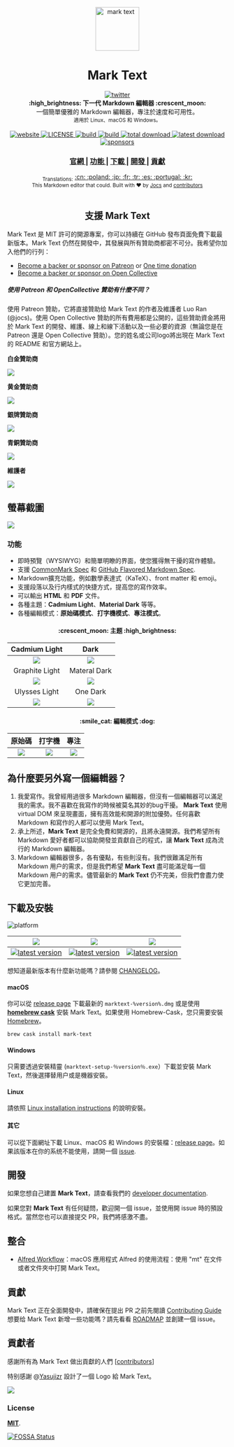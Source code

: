<p align="center"><img src="../../static/logo-small.png" alt="mark text" width="100" height="100"></p>

<h1 align="center">Mark Text</h1>
<div align="center">
  <a href="https://twitter.com/intent/tweet?via=marktextme&url=https://github.com/marktext/marktext/&text=What%20do%20you%20want%20to%20say%20to%20app?&hashtags=happyMarkText">
    <img src="https://img.shields.io/twitter/url/https/github.com/marktext/marktext.svg?style=for-the-badge" alt="twitter">
  </a>
</div>

<div align="center">
  <strong>:high_brightness: 下一代 Markdown 編輯器 :crescent_moon:</strong><br>
  一個簡單優雅的 Markdown 編輯器，專注於速度和可用性。<br>
  <sub>適用於 Linux、macOS 和 Windows。</sub>
</div>


<br>

<div align="center">
  <!-- Version -->
  <a href="https://marktext.github.io/website">
    <img src="https://badge.fury.io/gh/jocs%2Fmarktext.svg" alt="website">
  </a>
  <!-- License -->
  <a href="LICENSE">
    <img src="https://img.shields.io/github/license/marktext/marktext.svg" alt="LICENSE">
  </a>
  <!-- Build Status -->
  <a href="https://travis-ci.org/marktext/marktext/">
    <img src="https://travis-ci.org/marktext/marktext.svg?branch=master" alt="build">
  </a>
  <a href="https://ci.appveyor.com/project/marktext/marktext/branch/master">
    <img src="https://ci.appveyor.com/api/projects/status/l4gxgydj0i95hmxg/branch/master?svg=true" alt="build">
  </a>
  <!-- Downloads total -->
  <a href="https://github.com/marktext/marktext/releases">
    <img src="https://img.shields.io/github/downloads/marktext/marktext/total.svg" alt="total download">
  </a>
  <!-- Downloads latest release -->
  <a href="https://github.com/marktext/marktext/releases/latest">
    <img src="https://img.shields.io/github/downloads/marktext/marktext/v0.16.2/total.svg" alt="latest download">
  </a>
  <!-- sponsors -->
  <a href="https://opencollective.com/marktext">
    <img src="https://opencollective.com/marktext/tiers/silver-sponsors/badge.svg?label=SilverSponsors&color=brightgreen" alt="sponsors">
  </a>
</div>

<div align="center">
  <h3>
    <a href="https://marktext.app">
      官網
    </a>
    <span> | </span>
    <a href="https://github.com/marktext/marktext#features">
      功能
    </a>
    <span> | </span>
    <a href="https://github.com/marktext/marktext#download-and-installation">
      下載
    </a>
    <span> | </span>
    <a href="https://github.com/marktext/marktext#development">
      開發
    </a>
    <span> | </span>
    <a href="https://github.com/marktext/marktext#contribution">
      貢獻
    </a>
  </h3>
</div>

<div align="center">
  <sub>Translations:</sub>
  <a href="docs/i18n/zh_cn.md#readme">
    <span>:cn:</span>
  </a>
  <a href="docs/i18n/pl.md#readme">
    <span>:poland:</span>
  </a>
  <a href="docs/i18n/ja.md#readme">
    <span>:jp:</span>
  </a>
  <a href="docs/i18n/french.md#readme">
    <span>:fr:</span>
  </a>
  <a href="docs/i18n/tr.md#readme">
    <span>:tr:</span>
  </a>
  <a href="docs/i18n/spanish.md#readme">
    <span>:es:</span>
  </a>
  <a href="docs/i18n/pt.md#readme">
    <span>:portugal:</span>
  </a>
  <a href="docs/i18n/ko.md#readme">
    <span>:kr:</span>
  </a>
</div>

<div align="center">
  <sub>This Markdown editor that could. Built with ❤︎ by
    <a href="https://github.com/Jocs">Jocs</a> and
    <a href="https://github.com/marktext/marktext/graphs/contributors">
      contributors
    </a>
  </sub>
</div>

<br />


<h2 align="center">支援 Mark Text</h2>

Mark Text 是 MIT 許可的開源專案，你可以持續在 GitHub 發布頁面免費下載最新版本。Mark Text 仍然在開發中，其發展與所有贊助商都密不可分。我希望你加入他們的行列：

- [Become a backer or sponsor on Patreon](https://www.patreon.com/ranluo) or [One time donation](https://github.com/Jocs/sponsor.me)
- [Become a backer or sponsor on Open Collective](https://opencollective.com/marktext)

##### 使用 Patreon 和 OpenCollective 贊助有什麼不同？

使用 Patreon 贊助，它將直接贊助给 Mark Text 的作者及維護者 Luo Ran (@jocs)。使用 Open Collective 贊助的所有費用都是公開的，這些贊助資金將用於 Mark Text 的開發、維護、線上和線下活動以及一些必要的資源（無論您是在 Patreon 還是 Open Collective 贊助）。您的姓名或公司logo將出現在 Mark Text 的 README 和官方網站上。

**白金贊助商**

<a href="https://opencollective.com/marktext#platinum-sponsors">
 <img src="https://opencollective.com/marktext/tiers/platinum-sponsors.svg?avatarHeight=36&width=600">
</a>

**黄金贊助商**

<a href="https://opencollective.com/marktext#platinum-sponsors">
  <img src="https://opencollective.com/marktext/tiers/gold-sponsors.svg?avatarHeight=36&width=600">
</a>

**銀牌贊助商**

<a href="https://opencollective.com/marktext#platinum-sponsors">
  <img src="https://opencollective.com/marktext/tiers/silver-sponsors.svg?avatarHeight=36&width=600">
</a>

**青銅贊助商**

<a href="https://opencollective.com/marktext#platinum-sponsors">
  <img src="https://opencollective.com/marktext/tiers/bronze-sponsors.svg?avatarHeight=36&width=600">
</a>

**維護者**

<a href="https://opencollective.com/marktext#backers">
  <img src="https://opencollective.com/marktext/tiers/backer.svg?avatarHeight=36&width=600">
</a>

## 螢幕截圖

![](../../docs/marktext.png?raw=true)

### 功能

- 即時預覽（WYSIWYG）和簡單明瞭的界面，使您獲得無干擾的寫作體驗。
- 支援 [CommonMark Spec](https://spec.commonmark.org/0.29/) 和 [GitHub Flavored Markdown Spec](https://github.github.com/gfm/).
- Markdown擴充功能，例如數學表達式（KaTeX）、front matter 和 emoji。
- 支援段落以及行内樣式的快捷方式，提高您的寫作效率。
- 可以輸出 **HTML** 和 **PDF** 文件。
- 各種主題：**Cadmium Light**、**Material Dark** 等等。
- 各種編輯模式：**原始碼模式**、**打字機模式**、**專注模式**。

<h4 align="center">:crescent_moon: 主题 :high_brightness:</h4>

| Cadmium Light                                     | Dark                                            |
|:-------------------------------------------------:|:-----------------------------------------------:|
| ![](../../docs/themeImages/cadmium-light.png?raw=true)  | ![](../../docs/themeImages/dark.png?raw=true)         |
| Graphite Light                                    | Materal Dark                                    |
| ![](../../docs/themeImages/graphite-light.png?raw=true) | ![](../../docs/themeImages/materal-dark.png?raw=true) |
| Ulysses Light                                     | One Dark                                        |
| ![](../../docs/themeImages/ulysses-light.png?raw=true)  | ![](../../docs/themeImages/one-dark.png?raw=true)     |

<h4 align="center">:smile_cat: 編輯模式 :dog:</h4>

| 原始碼               | 打字機                    | 專注                 |
|:--------------------:|:------------------------:|:-------------------:|
| ![](../../docs/source.gif) | ![](../../docs/typewriter.gif) | ![](../../docs/focus.gif) |


## 為什麼要另外寫一個編輯器？

1. 我愛寫作。我曾經用過很多 Markdown 編輯器，但沒有一個編輯器可以滿足我的需求。我不喜歡在我寫作的時候被莫名其妙的bug干擾。
**Mark Text** 使用 virtual DOM 來呈現畫面，擁有高效能和開源的附加優勢。任何喜歡 Markdown 和寫作的人都可以使用 Mark Text。
2. 承上所述，**Mark Text** 是完全免費和開源的，且將永遠開源。我們希望所有 Markdown 愛好者都可以協助開發並貢獻自己的程式，讓 **Mark Text** 成為流行的 Markdown 編輯器。
3. Markdown 編輯器很多，各有優點，有些則沒有。我們很難滿足所有 Markdown 用户的需求，但是我們希望 **Mark Text** 盡可能滿足每一個 Markdown 用户的需求。儘管最新的 **Mark Text** 仍不完美，但我們會盡力使它更加完善。

## 下載及安裝

![platform](https://img.shields.io/static/v1.svg?label=Platform&message=Linux-64%20|%20macOS-64%20|%20Win-32%20|%20Win-64&style=for-the-badge)

| ![](https://raw.githubusercontent.com/wiki/ryanoasis/nerd-fonts/screenshots/v1.0.x/mac-pass-sm.png)                                                                                                  | ![](https://raw.githubusercontent.com/wiki/ryanoasis/nerd-fonts/screenshots/v1.0.x/windows-pass-sm.png)                                                                                                          | ![](https://raw.githubusercontent.com/wiki/ryanoasis/nerd-fonts/screenshots/v1.0.x/linux-pass-sm.png)                                                                                                                        |
|:----------------------------------------------------------------------------------------------------------------------------------------------------------------------------------------------------:|:----------------------------------------------------------------------------------------------------------------------------------------------------------------------------------------------------------------:|:----------------------------------------------------------------------------------------------------------------------------------------------------------------------------------------------------------------------------:|
| [![latest version](https://img.shields.io/github/downloads/marktext/marktext/latest/marktext.dmg.svg)](https://github.com/marktext/marktext/releases/download/v0.16.2/marktext.dmg) | [![latest version](https://img.shields.io/github/downloads/marktext/marktext/latest/marktext-setup.exe.svg)](https://github.com/marktext/marktext/releases/download/v0.16.2/marktext-setup.exe) | [![latest version](https://img.shields.io/github/downloads/marktext/marktext/latest/marktext-x86_64.AppImage.svg)](https://github.com/marktext/marktext/releases/download/v0.16.2/marktext-x86_64.AppImage) |

想知道最新版本有什麼新功能嗎？請參閱 [CHANGELOG](.github/CHANGELOG.md)。

#### macOS

你可以從 [release page](https://github.com/marktext/marktext/releases/latest) 下載最新的 `marktext-%version%.dmg` 或是使用 [**homebrew cask**](https://github.com/caskroom/homebrew-cask) 安裝 Mark Text。如果使用 Homebrew-Cask，您只需要安裝 [Homebrew](https://brew.sh/)。

```bash
brew cask install mark-text
```

#### Windows

只需要透過安裝精靈 (`marktext-setup-％version％.exe`）下載並安裝 Mark Text，然後選擇替用户或是機器安裝。

#### Linux

請依照 [Linux installation instructions](../../docs/LINUX.md) 的說明安裝。

#### 其它

可以從下面網址下載 Linux、macOS 和 Windows 的安裝檔：[release page](https://github.com/marktext/marktext/releases/latest)。如果該版本在你的系统不能使用，請開一個 [issue](https://github.com/marktext/marktext/issues).

## 開發

如果您想自己建置 **Mark Text**，請查看我們的 [developer documentation](../../.github.md#build-instructions).

如果您對 **Mark Text** 有任何疑問，歡迎開一個 issue，並使用開 issue 時的預設格式。當然您也可以直接提交 PR，我們將感激不盡。

## 整合
- [Alfred Workflow](http://www.packal.org/workflow/mark-text)：macOS 應用程式 Alfred 的使用流程：使用 "mt" 在文件或者文件夾中打開 Mark Text。

## 貢獻

Mark Text 正在全面開發中，請確保在提出 PR 之前先閱讀 [Contributing Guide](../../CONTRIBUTING.md) 想要给 Mark Text 新增一些功能嗎？請先看看 [ROADMAP](../../ROADMAP.md) 並創建一個 issue。

## 貢獻者

感謝所有為 Mark Text 做出貢獻的人們
[[contributors](https://github.com/marktext/marktext/graphs/contributors)]

特别感謝 @[Yasujizr](https://github.com/Yasujizr) 設計了一個 Logo 給 Mark Text。

<a href="https://github.com/marktext/marktext/graphs/contributors"><img src="https://opencollective.com/marktext/contributors.svg?width=890" /></a>

### License

[**MIT**](../../LICENSE).

[![FOSSA Status](https://app.fossa.io/api/projects/git%2Bgithub.com%2Fmarktext%2Fmarktext.svg?type=large)](https://app.fossa.io/projects/git%2Bgithub.com%2Fmarktext%2Fmarktext?ref=badge_large)
